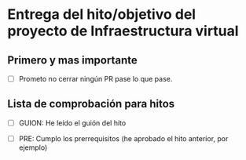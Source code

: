 # Entrega del hito/objetivo del proyecto de Infraestructura virtual

## Primero y mas importante

* [ ] Prometo no cerrar ningún PR pase lo que pase.

## Lista de comprobación para hitos

* [ ] GUION: He leído el guión del hito
* [ ] PRE: Cumplo los prerrequisitos (he aprobado el hito anterior, por ejemplo)

